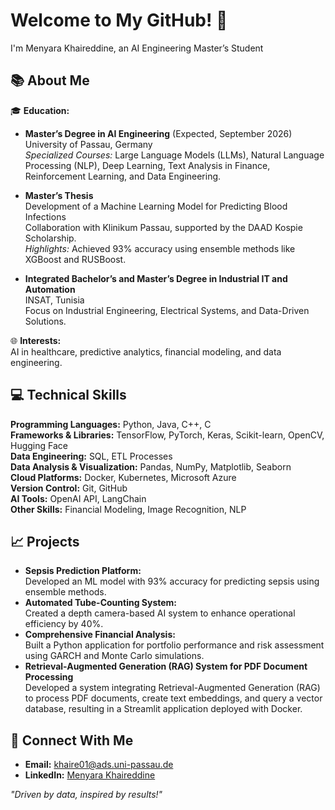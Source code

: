 # Welcome to My GitHub! 👋  
I'm Menyara Khaireddine, an AI Engineering Master’s Student  

## 📚 About Me  
🎓 **Education:**  
- **Master’s Degree in AI Engineering** (Expected, September 2026)  
  University of Passau, Germany  
  *Specialized Courses:* Large Language Models (LLMs), Natural Language Processing (NLP), Deep Learning, Text Analysis in Finance, Reinforcement Learning, and Data Engineering.  
- **Master’s Thesis**  
  Development of a Machine Learning Model for Predicting Blood Infections  
  Collaboration with Klinikum Passau, supported by the DAAD Kospie Scholarship.  
  *Highlights:* Achieved 93% accuracy using ensemble methods like XGBoost and RUSBoost.  

- **Integrated Bachelor’s and Master’s Degree in Industrial IT and Automation**  
  INSAT, Tunisia  
  Focus on Industrial Engineering, Electrical Systems, and Data-Driven Solutions.  
 

🌐 **Interests:**  
AI in healthcare, predictive analytics, financial modeling, and data engineering.  

## 💻 Technical Skills  
**Programming Languages:** Python, Java, C++, C  
**Frameworks & Libraries:** TensorFlow, PyTorch, Keras, Scikit-learn, OpenCV, Hugging Face  
**Data Engineering:** SQL, ETL Processes  
**Data Analysis & Visualization:** Pandas, NumPy, Matplotlib, Seaborn  
**Cloud Platforms:** Docker, Kubernetes, Microsoft Azure  
**Version Control:** Git, GitHub  
**AI Tools:** OpenAI API, LangChain  
**Other Skills:** Financial Modeling, Image Recognition, NLP  

## 📈 Projects  
- **Sepsis Prediction Platform:**  
  Developed an ML model with 93% accuracy for predicting sepsis using ensemble methods.  
- **Automated Tube-Counting System:**  
  Created a depth camera-based AI system to enhance operational efficiency by 40%.  
- **Comprehensive Financial Analysis:**  
  Built a Python application for portfolio performance and risk assessment using GARCH and Monte Carlo simulations.
- **Retrieval-Augmented Generation (RAG) System for PDF Document Processing**  
  Developed a system integrating Retrieval-Augmented Generation (RAG) to process PDF documents, create text embeddings, and query a vector database, resulting in a Streamlit application deployed with Docker.  


## 🤝 Connect With Me  
- **Email:** khaire01@ads.uni-passau.de  
- **LinkedIn:** [Menyara Khaireddine](https://linkedin.com/in/Menyara-K)  

*"Driven by data, inspired by results!"*  
